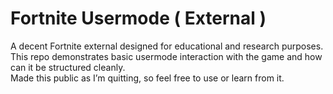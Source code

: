 # Fortnite Usermode ( External )  
A decent Fortnite external designed for educational and research purposes.   
This repo demonstrates basic usermode interaction with the game and how can it be structured cleanly.  
Made this public as I’m quitting, so feel free to use or learn from it.
